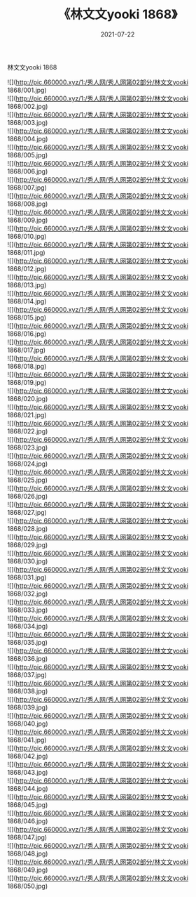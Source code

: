 ﻿---
layout: post
title:  《林文文yooki 1868》
date:   2021-07-22
img: http://pic.660000.xyz/1:/秀人网/秀人网第02部分/林文文yooki 1868/000.jpg
categories: [美女, 清纯, 唯美]
---

林文文yooki 1868

  ![](http://pic.660000.xyz/1:/秀人网/秀人网第02部分/林文文yooki 1868/001.jpg) <br> ![](http://pic.660000.xyz/1:/秀人网/秀人网第02部分/林文文yooki 1868/002.jpg) <br> ![](http://pic.660000.xyz/1:/秀人网/秀人网第02部分/林文文yooki 1868/003.jpg) <br> ![](http://pic.660000.xyz/1:/秀人网/秀人网第02部分/林文文yooki 1868/004.jpg) <br> ![](http://pic.660000.xyz/1:/秀人网/秀人网第02部分/林文文yooki 1868/005.jpg) <br> ![](http://pic.660000.xyz/1:/秀人网/秀人网第02部分/林文文yooki 1868/006.jpg) <br> ![](http://pic.660000.xyz/1:/秀人网/秀人网第02部分/林文文yooki 1868/007.jpg) <br> ![](http://pic.660000.xyz/1:/秀人网/秀人网第02部分/林文文yooki 1868/008.jpg) <br> ![](http://pic.660000.xyz/1:/秀人网/秀人网第02部分/林文文yooki 1868/009.jpg) <br> ![](http://pic.660000.xyz/1:/秀人网/秀人网第02部分/林文文yooki 1868/010.jpg) <br> ![](http://pic.660000.xyz/1:/秀人网/秀人网第02部分/林文文yooki 1868/011.jpg) <br> ![](http://pic.660000.xyz/1:/秀人网/秀人网第02部分/林文文yooki 1868/012.jpg) <br> ![](http://pic.660000.xyz/1:/秀人网/秀人网第02部分/林文文yooki 1868/013.jpg) <br> ![](http://pic.660000.xyz/1:/秀人网/秀人网第02部分/林文文yooki 1868/014.jpg) <br> ![](http://pic.660000.xyz/1:/秀人网/秀人网第02部分/林文文yooki 1868/015.jpg) <br> ![](http://pic.660000.xyz/1:/秀人网/秀人网第02部分/林文文yooki 1868/016.jpg) <br> ![](http://pic.660000.xyz/1:/秀人网/秀人网第02部分/林文文yooki 1868/017.jpg) <br> ![](http://pic.660000.xyz/1:/秀人网/秀人网第02部分/林文文yooki 1868/018.jpg) <br> ![](http://pic.660000.xyz/1:/秀人网/秀人网第02部分/林文文yooki 1868/019.jpg) <br> ![](http://pic.660000.xyz/1:/秀人网/秀人网第02部分/林文文yooki 1868/020.jpg) <br> ![](http://pic.660000.xyz/1:/秀人网/秀人网第02部分/林文文yooki 1868/021.jpg) <br> ![](http://pic.660000.xyz/1:/秀人网/秀人网第02部分/林文文yooki 1868/022.jpg) <br> ![](http://pic.660000.xyz/1:/秀人网/秀人网第02部分/林文文yooki 1868/023.jpg) <br> ![](http://pic.660000.xyz/1:/秀人网/秀人网第02部分/林文文yooki 1868/024.jpg) <br> ![](http://pic.660000.xyz/1:/秀人网/秀人网第02部分/林文文yooki 1868/025.jpg) <br> ![](http://pic.660000.xyz/1:/秀人网/秀人网第02部分/林文文yooki 1868/026.jpg) <br> ![](http://pic.660000.xyz/1:/秀人网/秀人网第02部分/林文文yooki 1868/027.jpg) <br> ![](http://pic.660000.xyz/1:/秀人网/秀人网第02部分/林文文yooki 1868/028.jpg) <br> ![](http://pic.660000.xyz/1:/秀人网/秀人网第02部分/林文文yooki 1868/029.jpg) <br> ![](http://pic.660000.xyz/1:/秀人网/秀人网第02部分/林文文yooki 1868/030.jpg) <br> ![](http://pic.660000.xyz/1:/秀人网/秀人网第02部分/林文文yooki 1868/031.jpg) <br> ![](http://pic.660000.xyz/1:/秀人网/秀人网第02部分/林文文yooki 1868/032.jpg) <br> ![](http://pic.660000.xyz/1:/秀人网/秀人网第02部分/林文文yooki 1868/033.jpg) <br> ![](http://pic.660000.xyz/1:/秀人网/秀人网第02部分/林文文yooki 1868/034.jpg) <br> ![](http://pic.660000.xyz/1:/秀人网/秀人网第02部分/林文文yooki 1868/035.jpg) <br> ![](http://pic.660000.xyz/1:/秀人网/秀人网第02部分/林文文yooki 1868/036.jpg) <br> ![](http://pic.660000.xyz/1:/秀人网/秀人网第02部分/林文文yooki 1868/037.jpg) <br> ![](http://pic.660000.xyz/1:/秀人网/秀人网第02部分/林文文yooki 1868/038.jpg) <br> ![](http://pic.660000.xyz/1:/秀人网/秀人网第02部分/林文文yooki 1868/039.jpg) <br> ![](http://pic.660000.xyz/1:/秀人网/秀人网第02部分/林文文yooki 1868/040.jpg) <br> ![](http://pic.660000.xyz/1:/秀人网/秀人网第02部分/林文文yooki 1868/041.jpg) <br> ![](http://pic.660000.xyz/1:/秀人网/秀人网第02部分/林文文yooki 1868/042.jpg) <br> ![](http://pic.660000.xyz/1:/秀人网/秀人网第02部分/林文文yooki 1868/043.jpg) <br> ![](http://pic.660000.xyz/1:/秀人网/秀人网第02部分/林文文yooki 1868/044.jpg) <br> ![](http://pic.660000.xyz/1:/秀人网/秀人网第02部分/林文文yooki 1868/045.jpg) <br> ![](http://pic.660000.xyz/1:/秀人网/秀人网第02部分/林文文yooki 1868/046.jpg) <br> ![](http://pic.660000.xyz/1:/秀人网/秀人网第02部分/林文文yooki 1868/047.jpg) <br> ![](http://pic.660000.xyz/1:/秀人网/秀人网第02部分/林文文yooki 1868/048.jpg) <br> ![](http://pic.660000.xyz/1:/秀人网/秀人网第02部分/林文文yooki 1868/049.jpg) <br> ![](http://pic.660000.xyz/1:/秀人网/秀人网第02部分/林文文yooki 1868/050.jpg) <br>